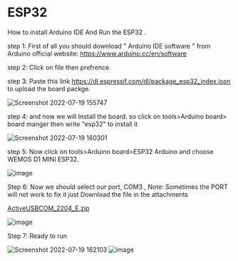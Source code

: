 # ESP32
How to install Arduino IDE And Run the ESP32 . 

step 1: First of all you should download " Arduino IDE software " from Arduino official website: https://www.arduino.cc/en/software

step 2: Click on file then prefrence.

step 3: Paste this link https://dl.espressif.com/dl/package_esp32_index.json to upload the board packge.

![Screenshot 2022-07-19 155747](https://user-images.githubusercontent.com/109594520/179755899-917dafbe-ddee-4fbb-adcc-f063f2f43b2c.png)

step 4: and now we will Install the board. so click on tools>Arduino board> board manger then write "esp32" to install it

![Screenshot 2022-07-19 160301](https://user-images.githubusercontent.com/109594520/179756780-9b00bde3-bae4-4b7b-862e-481aff6f8977.png)

step 5: Now click on tools>Arduino board>ESP32 Arduino and choose WEMOS D1 MINI ESP32.

![image](https://user-images.githubusercontent.com/109594520/179759698-64731bf9-5c02-4573-9530-df05cf45152e.png)

Step 6: Now we should select our port, COM3 ,  Note: Sometimes the PORT will not work to fix it just Download the file in the attachments 

[ActiveUSBCOM_2204_E.zip](https://github.com/HattanAziz/ESP32-Wasdom/files/9149504/ActiveUSBCOM_2204_E.zip)


![image](https://user-images.githubusercontent.com/109594520/179760510-913ff229-325e-4787-848d-7942ab3d5498.png)

Step 7: Ready to run

![Screenshot 2022-07-19 162103](https://user-images.githubusercontent.com/109594520/179760750-c58e96f0-97ec-4274-a262-c8c1a6c7df5c.png)
![image](https://user-images.githubusercontent.com/109594520/179979762-d4d2ce36-6d29-461d-ad4d-a1358f35cd56.png)

